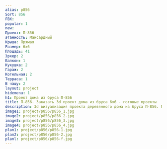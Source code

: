 ```yaml
---
alias: p856
Sort: 856
FBX: 
popular: 1
new: 
Проект: П-856
Этажность: Мансардный
Крыша: Прямая
Размер: 6х6
Площадь: 41
Эркер: 2
Балкон: 1
Кукушка: 2
Гараж: 2
Котельная: 2
Терраса: 1
В чашу: 2
layout: project
hidemenu: 1
h1: Проект дома из бруса П-856
title: П-856. Заказать 3d проект дома из бруса 6х6 - готовые проекты
description: 3d визуализация проекта деревянного дома из бруса П-856. Площадь 41 м2, размер 6х6. Вы можете внести любые изменения в проект.
image1: project/p856/p856_1.jpg
image2: project/p856/p856_2.jpg
image3: project/p856/p856_3.jpg
image4: project/p856/p856_4.jpg
plan1: project/p856/p856-1.jpg
plan2: project/p856/p856-2.jpg
planl: project/p856/p856-f.jpg
---
```

